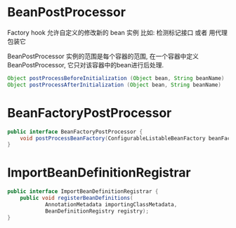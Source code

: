 # BeanPostProcessor

Factory hook 允许自定义的修改新的 bean 实例
比如: 检测标记接口 或者 用代理包装它

BeanPostProcessor 实例的范围是每个容器的范围,
在一个容器中定义BeanPostProcessor, 它只对该容器中的bean进行后处理.

```java
Object postProcessBeforeInitialization (Object bean, String beanName)
Object postProcessAfterInitialization (Object bean, String beanName)
```

# BeanFactoryPostProcessor

```java
public interface BeanFactoryPostProcessor {
    void postProcessBeanFactory(ConfigurableListableBeanFactory beanFactory) throws BeansException;
}
```

# ImportBeanDefinitionRegistrar

```java
public interface ImportBeanDefinitionRegistrar {
    public void registerBeanDefinitions(
            AnnotationMetadata importingClassMetadata,
            BeanDefinitionRegistry registry);
}
```
